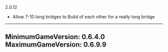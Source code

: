 2.0.12  
* Allow 7-10 long bridges to Build of each other for a really long bridge

---
MinimumGameVersion: 0.6.4.0
MaximumGameVersion: 0.6.9.9
---